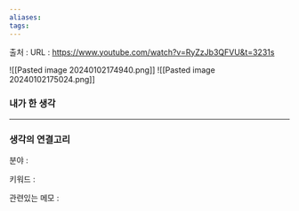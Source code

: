 ```yaml
---
aliases: 
tags:
---
```

출처 : 
URL : https://www.youtube.com/watch?v=RyZzJb3QFVU&t=3231s

![[Pasted image 20240102174940.png]]
![[Pasted image 20240102175024.png]]

### 내가 한 생각

---
### 생각의 연결고리
분야 : 

키워드 : 


관련있는 메모 : 
